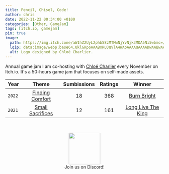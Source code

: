 ```yaml
---
title: Pencil, Chisel, Code!
author: chris
date: 2022-11-22 00:34:00 +0100
categories: [Other, GameJam]
tags: [itch.io, gamejam]
pin: true
image:
  path: https://img.itch.zone/aW1hZ2UyL2phbS8zMTMwNjYvNjk3MDA5Ni5wbmc=/original/wrpSlY.png
  lqip: data:image/webp;base64,UklGRpoAAABXRUJQVlA4WAoAAAAQAAAADwAABwAAQUxQSDIAAAARL0AmbZurmr57yyIiqE8oiG0bejIYEQTgqiDA9vqnsUSI6H+oAERp2HZ65qP/VIAWAFZQOCBCAAAA8AEAnQEqEAAIAAVAfCWkAALp8sF8rgRgAP7o9FDvMCkMde9PK7euH5M1m6VWoDXf2FkP3BqV0ZYbO6NA/VFIAAAA
  alt: Logo designed by Chloé Charlier.
---
```


Annual game jam I am co-hosting with [Chloé Charlier](https://lady-c.github.io/portfolio-chloe-charlier/index.html) every November on Itch.io.
It's a 50-hours game jam that focuses on self-made assets.

| Year       | Theme                                                           | Sumbissions | Ratings | Winner                                     |
|------------|:---------------------------------------------------------------:|:-----------:|:-------:|:-------------------------------------------:|
| `2022`     | [Finding Comfort](https://itch.io/jam/pencil-chisel-code-2)     | 18          | 368     | [Burn Bright](https://exbrained.itch.io/burn-bright)
| `2021`     | [Small Sacrifices](https://itch.io/jam/pencil-chisel-code)      | 12          | 161     | [Long Live The King](https://ojaoweir.itch.io/long-live-the-king)

<br>
<p style="text-align:center;">
<a class="img-link" href="https://discord.gg/cmgwJJvnr6" target="_blank"><img src="https://img.itch.zone/aW1nLzk5NjA4MzkucG5n/original/JpdeiC.png" width="100"></a>
<br>Join us on Discord!
</p>
